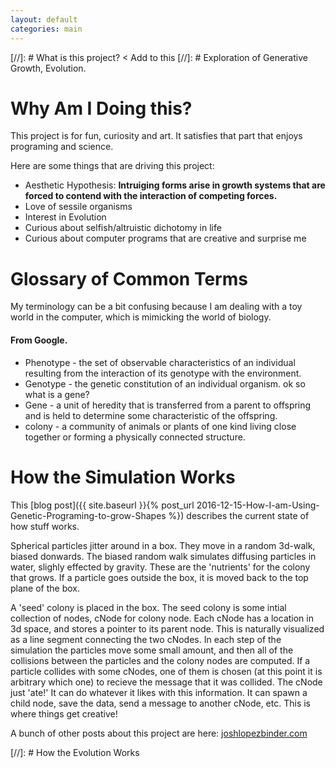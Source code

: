 ```yaml
---
layout: default
categories: main
---
```

[//]: # What is this project? < Add to this
[//]: # Exploration of Generative Growth, Evolution.

# Why Am I Doing this?
This project is for fun, curiosity and art. It satisfies that part that enjoys programing and science.

Here are some things that are driving this project:

* Aesthetic Hypothesis: **Intruiging forms arise in growth systems that are forced to contend with the interaction of competing forces.**
* Love of sessile organisms
* Interest in Evolution
* Curious about selfish/altruistic dichotomy in life
* Curious about computer programs that are creative and surprise me

# Glossary of Common Terms

My terminology can be a bit confusing because I am dealing with a toy world in the computer, which is mimicking the world of biology.

#### From Google.

* Phenotype - the set of observable characteristics of an individual resulting from the interaction of its genotype with the environment.
* Genotype - the genetic constitution of an individual organism.
ok so what is a gene?
* Gene - a unit of heredity that is transferred from a parent to offspring and is held to determine some characteristic of the offspring.
* colony - a community of animals or plants of one kind living close together or forming a physically connected structure.


# How the Simulation Works
This [blog post]({{ site.baseurl }}{% post_url 2016-12-15-How-I-am-Using-Genetic-Programing-to-grow-Shapes %}) describes the current state of how stuff works.

Spherical particles jitter around in a box. They move in a random 3d-walk, biased donwards. The biased random walk simulates diffusing particles in water, slighly effected by gravity. These are the 'nutrients' for the colony that grows. If a particle goes outside the box, it is moved back to the top plane of the box. 

A 'seed' colony is placed in the box.  The seed colony is some intial collection of nodes, cNode for colony node. Each cNode has a location in 3d space, and stores a pointer to its parent node. This is naturally visualized as a line segment connecting the two cNodes. In each step of the simulation the particles move some small amount, and then all of the collisions between the particles and the colony nodes are computed. If a particle collides with some cNodes, one of them is chosen (at this point it is arbitrary which one) to recieve the message that it was collided. The cNode just 'ate!' It can do whatever it likes with this information. It can spawn a child node, save the data, send a message to another cNode, etc. This is where things get creative!

A bunch of other posts about this project are here: [joshlopezbinder.com](http://joshlopezbinder.com/)

[//]: # How the Evolution Works



